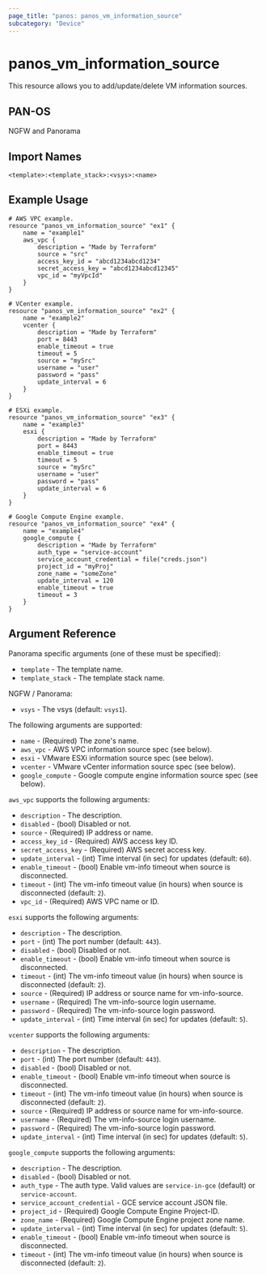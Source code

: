 ```yaml
---
page_title: "panos: panos_vm_information_source"
subcategory: "Device"
---
```


# panos_vm_information_source

This resource allows you to add/update/delete VM information sources.


## PAN-OS

NGFW and Panorama


## Import Names

```shell
<template>:<template_stack>:<vsys>:<name>
```


## Example Usage

```hcl
# AWS VPC example.
resource "panos_vm_information_source" "ex1" {
    name = "example1"
    aws_vpc {
        description = "Made by Terraform"
        source = "src"
        access_key_id = "abcd1234abcd1234"
        secret_access_key = "abcd1234abcd12345"
        vpc_id = "myVpcId"
    }
}
```

```hcl
# VCenter example.
resource "panos_vm_information_source" "ex2" {
    name = "example2"
    vcenter {
        description = "Made by Terraform"
        port = 8443
        enable_timeout = true
        timeout = 5
        source = "mySrc"
        username = "user"
        password = "pass"
        update_interval = 6
    }
}
```

```hcl
# ESXi example.
resource "panos_vm_information_source" "ex3" {
    name = "example3"
    esxi {
        description = "Made by Terraform"
        port = 8443
        enable_timeout = true
        timeout = 5
        source = "mySrc"
        username = "user"
        password = "pass"
        update_interval = 6
    }
}
```

```hcl
# Google Compute Engine example.
resource "panos_vm_information_source" "ex4" {
    name = "example4"
    google_compute {
        description = "Made by Terraform"
        auth_type = "service-account"
        service_account_credential = file("creds.json")
        project_id = "myProj"
        zone_name = "someZone"
        update_interval = 120
        enable_timeout = true
        timeout = 3
    }
}
```


## Argument Reference

Panorama specific arguments (one of these must be specified):

* `template` - The template name.
* `template_stack` - The template stack name.

NGFW / Panorama:

* `vsys` - The vsys (default: `vsys1`).

The following arguments are supported:

* `name` - (Required) The zone's name.
* `aws_vpc` - AWS VPC information source spec (see below).
* `esxi` - VMware ESXi information source spec (see below).
* `vcenter` - VMware vCenter information source spec (see below).
* `google_compute` - Google compute engine information source spec (see below).

`aws_vpc` supports the following arguments:

* `description` - The description.
* `disabled` - (bool) Disabled or not.
* `source` - (Required) IP address or name.
* `access_key_id` - (Required) AWS access key ID.
* `secret_access_key` - (Required) AWS secret access key.
* `update_interval` - (int) Time interval (in sec) for updates (default: `60`).
* `enable_timeout` - (bool) Enable vm-info timeout when source is disconnected.
* `timeout` - (int) The vm-info timeout value (in hours) when source is disconnected (default: `2`).
* `vpc_id` - (Required) AWS VPC name or ID.

`esxi` supports the following arguments:

* `description` - The description.
* `port` - (int) The port number (default: `443`).
* `disabled` - (bool) Disabled or not.
* `enable_timeout` - (bool) Enable vm-info timeout when source is disconnected.
* `timeout` - (int) The vm-info timeout value (in hours) when source is disconnected (default: `2`).
* `source` - (Required) IP address or source name for vm-info-source.
* `username` - (Required) The vm-info-source login username.
* `password` - (Required) The vm-info-source login password.
* `update_interval` - (int) Time interval (in sec) for updates (default: `5`).

`vcenter` supports the following arguments:

* `description` - The description.
* `port` - (int) The port number (default: `443`).
* `disabled` - (bool) Disabled or not.
* `enable_timeout` - (bool) Enable vm-info timeout when source is disconnected.
* `timeout` - (int) The vm-info timeout value (in hours) when source is disconnected (default: `2`).
* `source` - (Required) IP address or source name for vm-info-source.
* `username` - (Required) The vm-info-source login username.
* `password` - (Required) The vm-info-source login password.
* `update_interval` - (int) Time interval (in sec) for updates (default: `5`).

`google_compute` supports the following arguments:

* `description` - The description.
* `disabled` - (bool) Disabled or not.
* `auth_type` - The auth type.  Valid values are `service-in-gce` (default) or
  `service-account`.
* `service_account_credential` - GCE service account JSON file.
* `project_id` - (Required) Google Compute Engine Project-ID.
* `zone_name` - (Required) Google Compute Engine project zone name.
* `update_interval` - (int) Time interval (in sec) for updates (default: `5`).
* `enable_timeout` - (bool) Enable vm-info timeout when source is disconnected.
* `timeout` - (int) The vm-info timeout value (in hours) when source is disconnected (default: `2`).

